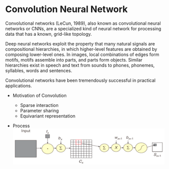 # Convolution Neural Network
Convolutional networks (LeCun, 1989), also known as convolutional neural networks or CNNs, are a specialized kind of neural network for processing data that has a known, grid-like topology. 

Deep neural networks exploit the property that many natural signals are compositional hierarchies, in which higher-level features are obtained by composing lower-level ones. In images, local combinations of edges form motifs, motifs assemble into parts, and parts form objects. Similar hierarchies exist in speech and text from sounds to phones, phonemes, syllables, words and sentences. 

Convolutional networks have been tremendously successful in practical applications. 


* Motivation of Convolution
	- Sparse interaction
	- Parameter sharing
	- Equivariant representation

* Process
![](cnn2.png)